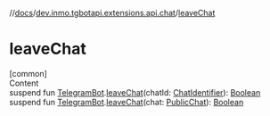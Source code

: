 //[docs](../../index.md)/[dev.inmo.tgbotapi.extensions.api.chat](index.md)/[leaveChat](leave-chat.md)



# leaveChat  
[common]  
Content  
suspend fun [TelegramBot](../dev.inmo.tgbotapi.bot/index.md#%5Bdev.inmo.tgbotapi.bot%2FTelegramBot%2F%2F%2FPointingToDeclaration%2F%5D%2FClasslikes%2F625018081).[leaveChat](leave-chat.md)(chatId: [ChatIdentifier](../dev.inmo.tgbotapi.types/-chat-identifier/index.md)): [Boolean](https://kotlinlang.org/api/latest/jvm/stdlib/kotlin/-boolean/index.html)  
suspend fun [TelegramBot](../dev.inmo.tgbotapi.bot/index.md#%5Bdev.inmo.tgbotapi.bot%2FTelegramBot%2F%2F%2FPointingToDeclaration%2F%5D%2FClasslikes%2F625018081).[leaveChat](leave-chat.md)(chat: [PublicChat](../dev.inmo.tgbotapi.types.chat.abstracts/-public-chat/index.md)): [Boolean](https://kotlinlang.org/api/latest/jvm/stdlib/kotlin/-boolean/index.html)  




